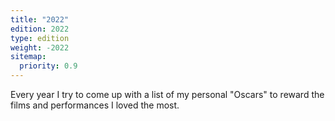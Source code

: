 ```yaml
---
title: "2022"
edition: 2022
type: edition
weight: -2022
sitemap:
  priority: 0.9
---
```


Every year I try to come up with a list of my personal "Oscars" to reward the films and performances I loved the most.
